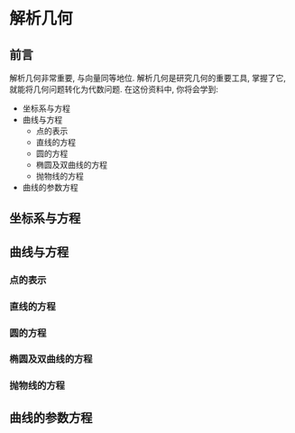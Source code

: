 # 解析几何

## 前言

解析几何非常重要, 与向量同等地位. 解析几何是研究几何的重要工具, 掌握了它, 就能将几何问题转化为代数问题. 在这份资料中, 你将会学到:

+ 坐标系与方程
+ 曲线与方程
  + 点的表示
  + 直线的方程
  + 圆的方程
  + 椭圆及双曲线的方程
  + 抛物线的方程
+ 曲线的参数方程

## 坐标系与方程

## 曲线与方程

### 点的表示

### 直线的方程

### 圆的方程

### 椭圆及双曲线的方程

### 抛物线的方程

## 曲线的参数方程
